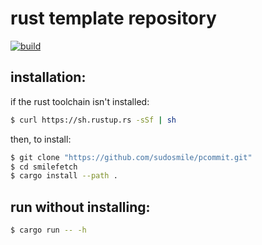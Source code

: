 # rust template repository
[![build](https://github.com/sudosmile/rust-template/actions/workflows/build.yml/badge.svg)](https://github.com/sudosmile/rust-template/actions/workflows/build.yml)

## installation:

if the rust toolchain isn't installed:
```sh
$ curl https://sh.rustup.rs -sSf | sh
```

then, to install:
```sh
$ git clone "https://github.com/sudosmile/pcommit.git"
$ cd smilefetch
$ cargo install --path .
```

## run without installing:

```sh
$ cargo run -- -h
```
